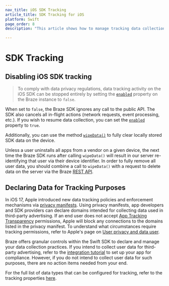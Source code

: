 ```yaml
---
nav_title: iOS SDK Tracking
article_title: SDK Tracking for iOS
platform: Swift
page_order: 8
description: "This article shows how to manage tracking data collection for the Swift SDK."

---
```


# SDK Tracking

## Disabling iOS SDK tracking

> To comply with data privacy regulations, data tracking activity on the iOS SDK can be stopped entirely by setting the [`enabled`](https://braze-inc.github.io/braze-swift-sdk/documentation/brazekit/braze/enabled) property on the Braze instance to `false`.

When set to `false`, the Braze SDK ignores any call to the public API. The SDK also cancels all in-flight actions (network requests, event processing, etc.). If you wish to resume data collection, you can set the [`enabled`](https://braze-inc.github.io/braze-swift-sdk/documentation/brazekit/braze/enabled/) property to `true`.

Additionally, you can use the method [`wipeData()`](https://braze-inc.github.io/braze-swift-sdk/documentation/brazekit/braze/wipedata()) to fully clear locally stored SDK data on the device.

Unless a user uninstalls all apps from a vendor on a given device, the next time the Braze SDK runs after calling `wipeData()` will result in our server re-identifying that user via their device identifier. In order to fully remove all user data, you should combine a call to `wipeData()` with a request to delete data on the server via the Braze [REST API]({{site.baseurl}}/api/endpoints/user_data/post_user_delete/).

## Declaring Data for Tracking Purposes

In iOS 17, Apple introduced new data tracking policies and enforcement mechanisms via [privacy manifests](https://developer.apple.com/documentation/bundleresources/privacy_manifest_files/describing_data_use_in_privacy_manifests). Using privacy manifests, app developers and SDK providers can declare domains intended for collecting data used in third-party advertising. If an end user does not accept [App Tracking Transparency](https://developer.apple.com/documentation/apptrackingtransparency) permissions, Apple will block any connections to the domains listed in the privacy manifest. To understand what circumstances require tracking permissions, refer to Apple's page on [User privacy and data user](https://developer.apple.com/app-store/user-privacy-and-data-use/).

Braze offers granular controls within the Swift SDK to declare and manage your data collection practices. If you intend to collect user data for third-party advertising, refer to the [integration tutorial](https://braze-inc.github.io/braze-swift-sdk/tutorials/braze/e1-privacy-tracking) to set up your app for compliance. However, if you do not intend to collect user data for such purposes, there are no action items needed from your end.

For the full list of data types that can be configured for tracking, refer to the tracking properties [here](https://braze-inc.github.io/braze-swift-sdk/documentation/brazekit/braze/configuration-swift.class/trackingproperty).
